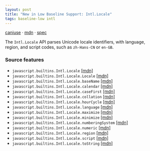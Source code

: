 ```yaml
---
layout: post
title: "New in Low Baseline Support: Intl.Locale"
tags: baseline-low intl
---
```


[caniuse](https://caniuse.com/?search=intl-locale) · [mdn](https://developer.mozilla.org/en-US/search?q=Intl.Locale) · [spec](https://tc39.es/ecma402/#locale-objects)

The `Intl.Locale` API parses Unicode locale identifiers, with language, region, and script codes, such as `zh-Hans-CN` or `en-GB`.

### Source features

- ``javascript.builtins.Intl.Locale`` [[mdn]](https://developer.mozilla.org/en-US/search?q=javascript.builtins.Intl.Locale)
- ``javascript.builtins.Intl.Locale.Locale`` [[mdn]](https://developer.mozilla.org/en-US/search?q=javascript.builtins.Intl.Locale.Locale)
- ``javascript.builtins.Intl.Locale.baseName`` [[mdn]](https://developer.mozilla.org/en-US/search?q=javascript.builtins.Intl.Locale.baseName)
- ``javascript.builtins.Intl.Locale.calendar`` [[mdn]](https://developer.mozilla.org/en-US/search?q=javascript.builtins.Intl.Locale.calendar)
- ``javascript.builtins.Intl.Locale.caseFirst`` [[mdn]](https://developer.mozilla.org/en-US/search?q=javascript.builtins.Intl.Locale.caseFirst)
- ``javascript.builtins.Intl.Locale.collation`` [[mdn]](https://developer.mozilla.org/en-US/search?q=javascript.builtins.Intl.Locale.collation)
- ``javascript.builtins.Intl.Locale.hourCycle`` [[mdn]](https://developer.mozilla.org/en-US/search?q=javascript.builtins.Intl.Locale.hourCycle)
- ``javascript.builtins.Intl.Locale.language`` [[mdn]](https://developer.mozilla.org/en-US/search?q=javascript.builtins.Intl.Locale.language)
- ``javascript.builtins.Intl.Locale.maximize`` [[mdn]](https://developer.mozilla.org/en-US/search?q=javascript.builtins.Intl.Locale.maximize)
- ``javascript.builtins.Intl.Locale.minimize`` [[mdn]](https://developer.mozilla.org/en-US/search?q=javascript.builtins.Intl.Locale.minimize)
- ``javascript.builtins.Intl.Locale.numberingSystem`` [[mdn]](https://developer.mozilla.org/en-US/search?q=javascript.builtins.Intl.Locale.numberingSystem)
- ``javascript.builtins.Intl.Locale.numeric`` [[mdn]](https://developer.mozilla.org/en-US/search?q=javascript.builtins.Intl.Locale.numeric)
- ``javascript.builtins.Intl.Locale.region`` [[mdn]](https://developer.mozilla.org/en-US/search?q=javascript.builtins.Intl.Locale.region)
- ``javascript.builtins.Intl.Locale.script`` [[mdn]](https://developer.mozilla.org/en-US/search?q=javascript.builtins.Intl.Locale.script)
- ``javascript.builtins.Intl.Locale.toString`` [[mdn]](https://developer.mozilla.org/en-US/search?q=javascript.builtins.Intl.Locale.toString)
